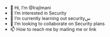 - 👋 Hi, I’m @IrajImani
- 👀 I’m interested in Security
- 🌱 I’m currently learning out securityس
- 💞️ I’m looking to collaborate on Security plans
- 📫 How to reach me by mailing me or link

<!---
IrajImani/IrajImani is a ✨ special ✨ repository because its `README.md` (this file) appears on your GitHub profile.
You can click the Preview link to take a look at your changes.
--->
